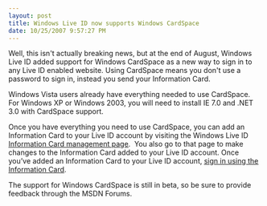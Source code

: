 ```yaml
---
layout: post
title: Windows Live ID now supports Windows CardSpace
date: 10/25/2007 9:57:27 PM
---
```


Well, this isn't actually breaking news, but at the end of August, Windows Live ID added support for Windows CardSpace as a new way to sign in to any Live ID enabled website. Using CardSpace means you don't use a password to sign in, instead you send your Information Card.

Windows Vista users already have everything needed to use CardSpace. For Windows XP or Windows 2003, you will need to install IE 7.0 and .NET 3.0 with CardSpace support.

Once you have everything you need to use CardSpace, you can add an Information Card to your Live ID account by visiting the Windows Live ID [<u>Information Card management page</u>](https://login.live.com/beta/managecards.srf?wa=wsignin1.0&wreply=http://www.live.com&vv=500).  You also go to that page to make changes to the Information Card added to your Live ID account. Once you’ve added an Information Card to your Live ID account, [<u>sign in using the Information Card</u>](https://login.live.com/login.srf?wa=wsignin1.0&wreply=http://www.live.com&vv=500&cred=i). 

The support for Windows CardSpace is still in beta, so be sure to provide feedback through the MSDN Forums.
